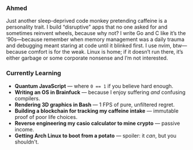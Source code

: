 ### Ahmed

Just another sleep-deprived code monkey pretending caffeine is a personality trait. I build “disruptive” apps that no one asked for and sometimes reinvent wheels, because why not? I write Go and C like it’s the ‘90s—because remember when memory management was a daily trauma and debugging meant staring at code until it blinked first. I use nvim, btw—because comfort is for the weak. Linux is home; if it doesn’t run there, it’s either garbage or some corporate nonsense and I’m not interested.

### Currently Learning

- **Quantum JavaScript** — where `0 == 1` if you believe hard enough.
- **Writing an OS in Brainfuck** — because I enjoy suffering *and* confusing compilers.
- **Rendering 3D graphics in Bash** — 1 FPS of pure, unfiltered regret.
- **Building a blockchain for tracking my caffeine intake** — immutable proof of poor life choices.
- **Reverse engineering my casio calculator to mine crypto** — passive income.
- **Getting Arch Linux to boot from a potato** — spoiler: it *can*, but you shouldn't.
